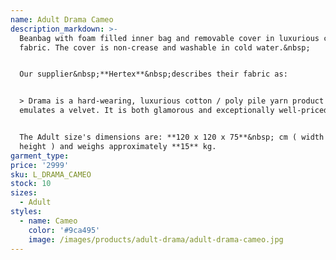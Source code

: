 ```yaml
---
name: Adult Drama Cameo
description_markdown: >-
  Beanbag with foam filled inner bag and removable cover in luxurious corduroy
  fabric. The cover is non-crease and washable in cold water.&nbsp;


  Our supplier&nbsp;**Hertex**&nbsp;describes their fabric as:


  > Drama is a hard-wearing, luxurious cotton / poly pile yarn product that
  emulates a velvet. It is both glamorous and exceptionally well-priced.


  The Adult size's dimensions are: **120 x 120 x 75**&nbsp; cm ( width x depth x
  height ) and weighs approximately **15** kg.
garment_type:
price: '2999'
sku: L_DRAMA_CAMEO
stock: 10
sizes:
  - Adult
styles:
  - name: Cameo
    color: '#9ca495'
    image: /images/products/adult-drama/adult-drama-cameo.jpg
---
```

